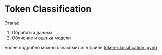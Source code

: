 # Token Classification
 
Этапы:
1. Обработка данных
2. Обучение и оценка модели

Более подробно можно ознакомится в файле [token-classification.ipynb](https://github.com/IAskarov/Token_Classification_NER/blob/master/token-classification.ipynb)
